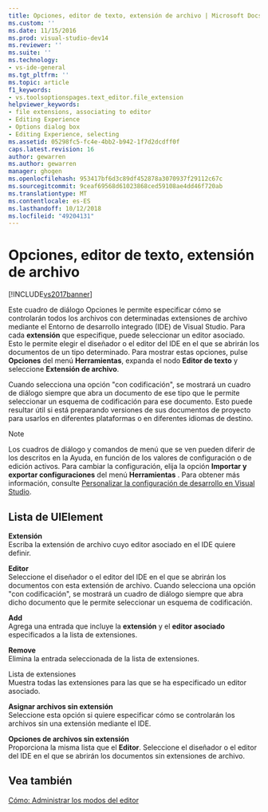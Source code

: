 ```yaml
---
title: Opciones, editor de texto, extensión de archivo | Microsoft Docs
ms.custom: ''
ms.date: 11/15/2016
ms.prod: visual-studio-dev14
ms.reviewer: ''
ms.suite: ''
ms.technology:
- vs-ide-general
ms.tgt_pltfrm: ''
ms.topic: article
f1_keywords:
- vs.toolsoptionspages.text_editor.file_extension
helpviewer_keywords:
- file extensions, associating to editor
- Editing Experience
- Options dialog box
- Editing Experience, selecting
ms.assetid: 05298fc5-fc4e-4bb2-b942-1f7d2dcdff0f
caps.latest.revision: 16
author: gewarren
ms.author: gewarren
manager: ghogen
ms.openlocfilehash: 953417bf6d3c89df452878a3070937f29112c67c
ms.sourcegitcommit: 9ceaf69568d61023868ced59108ae4dd46f720ab
ms.translationtype: MT
ms.contentlocale: es-ES
ms.lasthandoff: 10/12/2018
ms.locfileid: "49204131"
---
```

# <a name="options-text-editor-file-extension"></a>Opciones, editor de texto, extensión de archivo
[!INCLUDE[vs2017banner](../../includes/vs2017banner.md)]

  
Este cuadro de diálogo Opciones le permite especificar cómo se controlarán todos los archivos con determinadas extensiones de archivo mediante el Entorno de desarrollo integrado (IDE) de Visual Studio. Para cada **extensión** que especifique, puede seleccionar un editor asociado. Esto le permite elegir el diseñador o el editor del IDE en el que se abrirán los documentos de un tipo determinado. Para mostrar estas opciones, pulse **Opciones** del menú **Herramientas**, expanda el nodo **Editor de texto** y seleccione **Extensión de archivo**.  
  
 Cuando selecciona una opción "con codificación", se mostrará un cuadro de diálogo siempre que abra un documento de ese tipo que le permite seleccionar un esquema de codificación para ese documento. Esto puede resultar útil si está preparando versiones de sus documentos de proyecto para usarlos en diferentes plataformas o en diferentes idiomas de destino.  
  
> [!NOTE]
>  Los cuadros de diálogo y comandos de menú que se ven pueden diferir de los descritos en la Ayuda, en función de los valores de configuración o de edición activos. Para cambiar la configuración, elija la opción **Importar y exportar configuraciones** del menú **Herramientas** . Para obtener más información, consulte [Personalizar la configuración de desarrollo en Visual Studio](http://msdn.microsoft.com/en-us/22c4debb-4e31-47a8-8f19-16f328d7dcd3).  
  
## <a name="uielement-list"></a>Lista de UIElement  
 **Extensión**  
 Escriba la extensión de archivo cuyo editor asociado en el IDE quiere definir.  
  
 **Editor**  
 Seleccione el diseñador o el editor del IDE en el que se abrirán los documentos con esta extensión de archivo. Cuando selecciona una opción "con codificación", se mostrará un cuadro de diálogo siempre que abra dicho documento que le permite seleccionar un esquema de codificación.  
  
 **Add**  
 Agrega una entrada que incluye la **extensión** y el **editor asociado** especificados a la lista de extensiones.  
  
 **Remove**  
 Elimina la entrada seleccionada de la lista de extensiones.  
  
 Lista de extensiones  
 Muestra todas las extensiones para las que se ha especificado un editor asociado.  
  
 **Asignar archivos sin extensión**  
 Seleccione esta opción si quiere especificar cómo se controlarán los archivos sin una extensión mediante el IDE.  
  
 **Opciones de archivos sin extensión**  
 Proporciona la misma lista que el **Editor**. Seleccione el diseñador o el editor del IDE en el que se abrirán los documentos sin extensiones de archivo.  
  
## <a name="see-also"></a>Vea también  
 [Cómo: Administrar los modos del editor](../../ide/how-to-manage-editor-modes.md)



